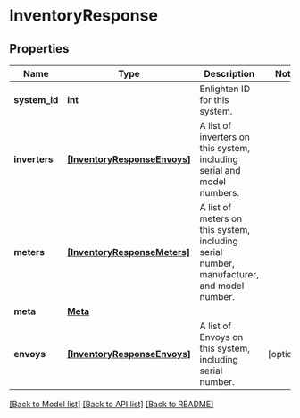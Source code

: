 # InventoryResponse


## Properties
Name | Type | Description | Notes
------------ | ------------- | ------------- | -------------
**system_id** | **int** | Enlighten ID for this system. | 
**inverters** | [**[InventoryResponseEnvoys]**](InventoryResponseEnvoys.md) | A list of inverters on this system, including serial and model numbers. | 
**meters** | [**[InventoryResponseMeters]**](InventoryResponseMeters.md) | A list of meters on this system, including serial number, manufacturer, and model number. | 
**meta** | [**Meta**](Meta.md) |  | 
**envoys** | [**[InventoryResponseEnvoys]**](InventoryResponseEnvoys.md) | A list of Envoys on this system, including serial number. | [optional] 

[[Back to Model list]](../README.md#documentation-for-models) [[Back to API list]](../README.md#documentation-for-api-endpoints) [[Back to README]](../README.md)


